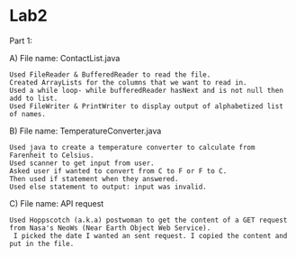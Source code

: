 # Lab2

Part 1: 


  A) File name: ContactList.java
  
    Used FileReader & BufferedReader to read the file. 
    Created ArrayLists for the columns that we want to read in. 
    Used a while loop- while bufferedReader hasNext and is not null then add to list. 
    Used FileWriter & PrintWriter to display output of alphabetized list of names. 
    
  
  B) File name: TemperatureConverter.java
  
    Used java to create a temperature converter to calculate from Farenheit to Celsius. 
    Used scanner to get input from user. 
    Asked user if wanted to convert from C to F or F to C. 
    Then used if statement when they answered. 
    Used else statement to output: input was invalid. 
    
    
  C) File name: API request
  
    Used Hoppscotch (a.k.a) postwoman to get the content of a GET request from Nasa's NeoWs (Near Earth Object Web Service). 
     I picked the date I wanted an sent request. I copied the content and put in the file. 
